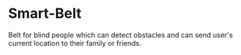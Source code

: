 # Smart-Belt
Belt for blind people which can detect obstacles and can send user's current location to their family or friends.
